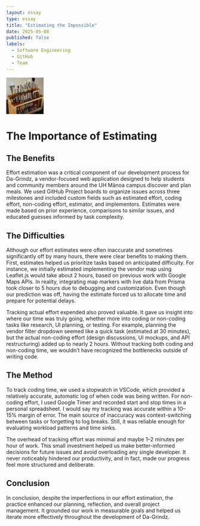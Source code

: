 ```yaml
---
layout: essay
type: essay
title: "Estimating the Impossible"
date: 2025-05-08
published: false
labels:
  - Software Engineering
  - GitHub
  - Team
---
```


<img width="100px" class="rounded float-start pe-4" src="../img/igniting/paintbrushes.jpg">

# The Importance of Estimating

## The Benefits

Effort estimation was a critical component of our development process for Da-Grindz, a vendor-focused web application designed to help students and community members around the UH Mānoa campus discover and plan meals. We used GitHub Project boards to organize issues across three milestones and included custom fields such as estimated effort, coding effort, non-coding effort, estimator, and implementors. Estimates were made based on prior experience, comparisons to similar issues, and educated guesses informed by task complexity.

## The Difficulties

Although our effort estimates were often inaccurate and sometimes significantly off by many hours, there were clear benefits to making them. First, estimates helped us prioritize tasks based on anticipated difficulty. For instance, we initially estimated implementing the vendor map using Leaflet.js would take about 2 hours, based on previous work with Google Maps APIs. In reality, integrating map markers with live data from Prisma took closer to 5 hours due to debugging and customization. Even though our prediction was off, having the estimate forced us to allocate time and prepare for potential delays.

Tracking actual effort expended also proved valuable. It gave us insight into where our time was truly going, whether more into coding or non-coding tasks like research, UI planning, or testing. For example, planning the vendor filter dropdown seemed like a quick task (estimated at 30 minutes), but the actual non-coding effort (design discussions, UI mockups, and API restructuring) added up to nearly 2 hours. Without tracking both coding and non-coding time, we wouldn’t have recognized the bottlenecks outside of writing code.

## The Method

To track coding time, we used a stopwatch in VSCode, which provided a relatively accurate, automatic log of when code was being written. For non-coding effort, I used Google Timer and recorded start and stop times in a personal spreadsheet. I would say my tracking was accurate within a 10–15% margin of error. The main source of inaccuracy was context-switching between tasks or forgetting to log breaks. Still, it was reliable enough for evaluating workload patterns and time sinks.

The overhead of tracking effort was minimal and maybe 1–2 minutes per hour of work. This small investment helped us make better-informed decisions for future issues and avoid overloading any single developer. It never noticeably hindered our productivity, and in fact, made our progress feel more structured and deliberate.

## Conclusion

In conclusion, despite the imperfections in our effort estimation, the practice enhanced our planning, reflection, and overall project management. It grounded our work in measurable goals and helped us iterate more effectively throughout the development of Da-Grindz.